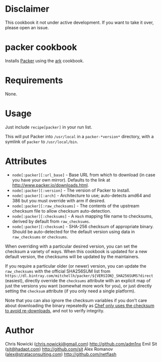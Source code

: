 # Disclaimer

This cookbook it not under active development.
If you want to take it over, please open an issue.

# packer cookbook

Installs [Packer](http://packer.io/) using the [ark](https://github.com/opscode-cookbooks/ark) cookbook.

# Requirements

None.

# Usage

Just include `recipe[packer]` in your run list.

This will put Packer into `/usr/local` in a `packer-*version*` directory, with a symlink of `packer` to `/usr/local/bin`.

# Attributes

* `node[:packer][:url_base]` - Base URL from which to download (in case you have your own mirror). Defaults to the link at http://www.packer.io/downloads.html.
* `node[:packer][:version]` - The version of Packer to install.
* `node[:packer][:arch]` - Architecture to use; auto-detects amd64 and 386 but you must override with arm if desired.
* `node[:packer][:raw_checksums]` - The contents of the upstream checksum file to allow checksum auto-detection.
* `node[:packer][:checksums]` - A `Hash` mapping file name to checksums, derived by default from `raw_checksums`.
* `node[:packer][:checksum]` - SHA-256 checksum of appropriate binary. Should be auto-detected for the default version using data in `raw_checksums` or `checksums`.

When overriding with a particular desired version, you can set the checksum a variety of ways. When
this cookbook is updated for a new default version, the checksums will be updated by the maintainers.

If you require a particular older (or newer) version, you can update the
`raw_checksums` with the official SHA256SUM list from
`https://dl.bintray.com/mitchellh/packer/${VERSION}_SHA256SUMS?direct`
(easiest), directly override the `checksums` attribute with an explicit map of
just the versions you want (somewhat more work for you), or just directly
setting the `checksum` attribute (if you only need a single platform).

Note that you can also ignore the checksum variables if you don't care about downloading
the binary repeatedly as [Chef only uses the checksum to avoid re-downloads][remote_file], and not
to verify integrity.

[remote_file]: http://docs.opscode.com/resource_remote_file.html#file-re-downloads

# Author

Chris Nowicki (<chris.nowicki@gmail.com>) http://github.com/adm1nx
Emil Sit (<sit@hadapt.com>) http://github.com/sit
Alex Romanov (<alex@strataconsulting.com>) http://github.com/netflash

